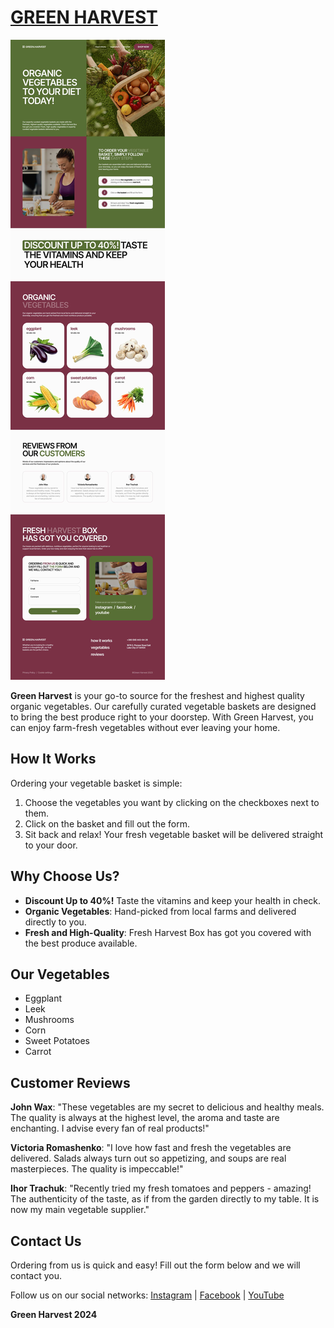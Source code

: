 # [GREEN HARVEST](https://green-harvest-team.github.io/green-harvest/)


[![Green Harvest Website](./assets/img/green-harvest.jpg)](https://green-harvest-team.github.io/green-harvest/)


**Green Harvest** is your go-to source for the freshest and highest quality organic vegetables. Our carefully curated vegetable baskets are designed to bring the best produce right to your doorstep. With Green Harvest, you can enjoy farm-fresh vegetables without ever leaving your home.

## How It Works

Ordering your vegetable basket is simple:

1. Choose the vegetables you want by clicking on the checkboxes next to them.
2. Click on the basket and fill out the form.
3. Sit back and relax! Your fresh vegetable basket will be delivered straight to your door.

## Why Choose Us?

- **Discount Up to 40%!** Taste the vitamins and keep your health in check.
- **Organic Vegetables**: Hand-picked from local farms and delivered directly to you.
- **Fresh and High-Quality**: Fresh Harvest Box has got you covered with the best produce available.

## Our Vegetables

- Eggplant
- Leek
- Mushrooms
- Corn
- Sweet Potatoes
- Carrot

## Customer Reviews

**John Wax**: "These vegetables are my secret to delicious and healthy meals. The quality is always at the highest level, the aroma and taste are enchanting. I advise every fan of real products!"

**Victoria Romashenko**: "I love how fast and fresh the vegetables are delivered. Salads always turn out so appetizing, and soups are real masterpieces. The quality is impeccable!"

**Ihor Trachuk**: "Recently tried my fresh tomatoes and peppers - amazing! The authenticity of the taste, as if from the garden directly to my table. It is now my main vegetable supplier."

## Contact Us

Ordering from us is quick and easy! Fill out the form below and we will contact you.

Follow us on our social networks: [Instagram](https://www.instagram.com/) | [Facebook](https://www.facebook.com/) | [YouTube](https://www.youtube.com/)

**Green Harvest 2024**
